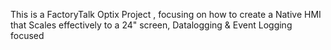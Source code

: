 This is a FactoryTalk Optix Project , focusing on how to create a Native HMI that Scales effectively to a 24" screen, Datalogging & Event Logging focused
